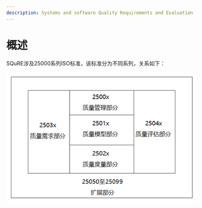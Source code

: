 ```yaml
---
description: Systems and software Quality Requirements and Evaluation
---
```


# 概述

SQuRE涉及25000系列ISO标准，该标准分为不同系列，关系如下：

![](../.gitbook/assets/image%20%2859%29.png)

